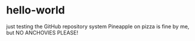 # hello-world
just testing the GitHub repository system
Pineapple on pizza is fine by me, but NO ANCHOVIES PLEASE!
